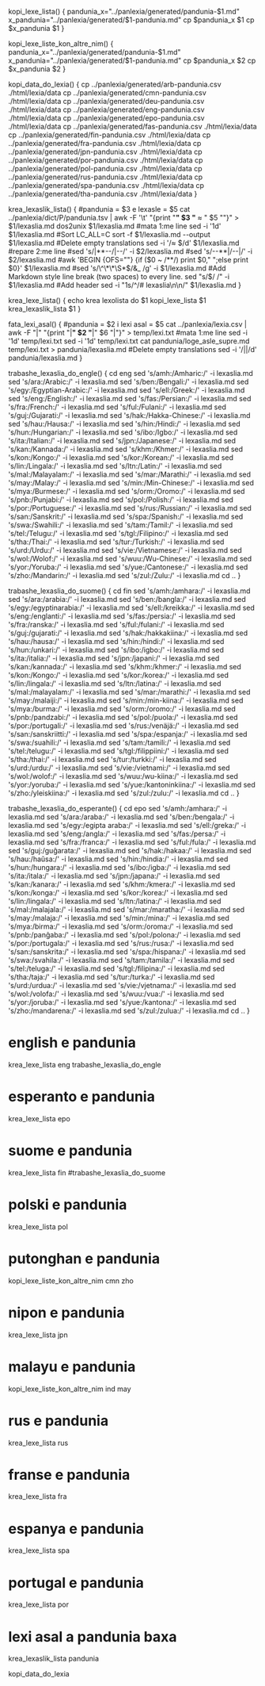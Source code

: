 kopi_lexe_lista() {
    pandunia_x="../panlexia/generated/pandunia-$1.md"
    x_pandunia="../panlexia/generated/$1-pandunia.md"
    cp $pandunia_x $1
    cp $x_pandunia $1
}

kopi_lexe_liste_kon_altre_nim() {
    pandunia_x="../panlexia/generated/pandunia-$1.md"
    x_pandunia="../panlexia/generated/$1-pandunia.md"
    cp $pandunia_x $2
    cp $x_pandunia $2
}

kopi_data_do_lexia() {
    cp ../panlexia/generated/arb-pandunia.csv ./html/lexia/data
    cp ../panlexia/generated/cmn-pandunia.csv ./html/lexia/data
    cp ../panlexia/generated/deu-pandunia.csv ./html/lexia/data
    cp ../panlexia/generated/eng-pandunia.csv ./html/lexia/data
    cp ../panlexia/generated/epo-pandunia.csv ./html/lexia/data
    cp ../panlexia/generated/fas-pandunia.csv ./html/lexia/data
    cp ../panlexia/generated/fin-pandunia.csv ./html/lexia/data
    cp ../panlexia/generated/fra-pandunia.csv ./html/lexia/data
    cp ../panlexia/generated/jpn-pandunia.csv ./html/lexia/data
    cp ../panlexia/generated/por-pandunia.csv ./html/lexia/data
    cp ../panlexia/generated/pol-pandunia.csv ./html/lexia/data
    cp ../panlexia/generated/rus-pandunia.csv ./html/lexia/data
    cp ../panlexia/generated/spa-pandunia.csv ./html/lexia/data
    cp ../panlexia/generated/tha-pandunia.csv ./html/lexia/data
}

krea_lexaslik_lista() {
    #pandunia = $3 e lexasle = $5
    cat ../panlexia/dict/P/pandunia.tsv | awk -F '\t' "{print \"**\" \$3 \"** ≈ \" \$5  \"\"}" > $1/lexaslia.md
    dos2unix $1/lexaslia.md
    #mata 1:me line
    sed -i '1d' $1/lexaslia.md
    #Sort
    LC_ALL=C sort -f $1/lexaslia.md --output $1/lexaslia.md
    #Delete empty translations
    sed -i '/≈ $/d' $1/lexaslia.md
    #repare 2:me line
    #sed 's/|\*\*--/|--/' -i $2/lexaslia.md
    #sed 's/--\*\*|/--|/' -i $2/lexaslia.md
    #awk 'BEGIN {OFS=""} {if ($0 ~ /\*\*/) print $0,"  ";else print $0}' $1/lexaslia.md
    #sed 's/\^\*\*\S*$/&_  /g' -i $1/lexaslia.md
    #Add Markdown style line break (two spaces) to every line.
    sed "s/$/  /" -i $1/lexaslia.md
    #Add header
    sed -i "1s/^/# lexaslia\n\n/" $1/lexaslia.md
}

krea_lexe_lista() {
    echo krea lexolista do $1
    kopi_lexe_lista $1
    krea_lexaslik_lista $1
}

fata_lexi_asal() {
    #pandunia = $2 i lexi asal = $5
    cat ../panlexia/lexia.csv | awk -F "|" "{print \"|**\" \$2 \"**|\" \$6 \"|\"}" > temp/lexi.txt
    #mata 1:me line
    sed -i '1d' temp/lexi.txt
    sed -i '1d' temp/lexi.txt
    cat pandunia/loge_asle_supre.md temp/lexi.txt > pandunia/lexaslia.md
    #Delete empty translations
    sed -i '/||/d' pandunia/lexaslia.md
}

trabashe_lexaslia_do_engle() {
    cd eng
    sed 's/amh:/Amharic:/' -i lexaslia.md
    sed 's/ara:/Arabic:/' -i lexaslia.md
    sed 's/ben:/Bengali:/' -i lexaslia.md
    sed 's/egy:/Egyptian-Arabic:/' -i lexaslia.md
    sed 's/ell:/Greek:/' -i lexaslia.md
    sed 's/eng:/English:/' -i lexaslia.md
    sed 's/fas:/Persian:/' -i lexaslia.md
    sed 's/fra:/French:/' -i lexaslia.md
    sed 's/ful:/Fulani:/' -i lexaslia.md
    sed 's/guj:/Gujarati:/' -i lexaslia.md
    sed 's/hak:/Hakka-Chinese:/' -i lexaslia.md
    sed 's/hau:/Hausa:/' -i lexaslia.md
    sed 's/hin:/Hindi:/' -i lexaslia.md
    sed 's/hun:/Hungarian:/' -i lexaslia.md
    sed 's/ibo:/Igbo:/' -i lexaslia.md
    sed 's/ita:/Italian:/' -i lexaslia.md
    sed 's/jpn:/Japanese:/' -i lexaslia.md
    sed 's/kan:/Kannada:/' -i lexaslia.md
    sed 's/khm:/Khmer:/' -i lexaslia.md
    sed 's/kon:/Kongo:/' -i lexaslia.md
    sed 's/kor:/Korean:/' -i lexaslia.md
    sed 's/lin:/Lingala:/' -i lexaslia.md
    sed 's/ltn:/Latin:/' -i lexaslia.md
    sed 's/mal:/Malayalam:/' -i lexaslia.md
    sed 's/mar:/Marathi:/' -i lexaslia.md
    sed 's/may:/Malay:/' -i lexaslia.md
    sed 's/min:/Min-Chinese:/' -i lexaslia.md
    sed 's/mya:/Burmese:/' -i lexaslia.md
    sed 's/orm:/Oromo:/' -i lexaslia.md
    sed 's/pnb:/Punjabi:/' -i lexaslia.md
    sed 's/pol:/Polish:/' -i lexaslia.md
    sed 's/por:/Portuguese:/' -i lexaslia.md
    sed 's/rus:/Russian:/' -i lexaslia.md
    sed 's/san:/Sanskrit:/' -i lexaslia.md
    sed 's/spa:/Spanish:/' -i lexaslia.md
    sed 's/swa:/Swahili:/' -i lexaslia.md
    sed 's/tam:/Tamil:/' -i lexaslia.md
    sed 's/tel:/Telugu:/' -i lexaslia.md
    sed 's/tgl:/Filipino:/' -i lexaslia.md
    sed 's/tha:/Thai:/' -i lexaslia.md
    sed 's/tur:/Turkish:/' -i lexaslia.md
    sed 's/urd:/Urdu:/' -i lexaslia.md
    sed 's/vie:/Vietnamese:/' -i lexaslia.md
    sed 's/wol:/Wolof:/' -i lexaslia.md
    sed 's/wuu:/Wu-Chinese:/' -i lexaslia.md
    sed 's/yor:/Yoruba:/' -i lexaslia.md
    sed 's/yue:/Cantonese:/' -i lexaslia.md
    sed 's/zho:/Mandarin:/' -i lexaslia.md
    sed 's/zul:/Zulu:/' -i lexaslia.md
    cd ..
}

trabashe_lexaslia_do_suome() {
    cd fin
    sed 's/amh:/amhara:/' -i lexaslia.md
    sed 's/ara:/arabia:/' -i lexaslia.md
    sed 's/ben:/bangla:/' -i lexaslia.md
    sed 's/egy:/egyptinarabia:/' -i lexaslia.md
    sed 's/ell:/kreikka:/' -i lexaslia.md
    sed 's/eng:/englanti:/' -i lexaslia.md
    sed 's/fas:/persia:/' -i lexaslia.md
    sed 's/fra:/ranska:/' -i lexaslia.md
    sed 's/ful:/fulani:/' -i lexaslia.md
    sed 's/guj:/gujarati:/' -i lexaslia.md
    sed 's/hak:/hakkakiina:/' -i lexaslia.md
    sed 's/hau:/hausa:/' -i lexaslia.md
    sed 's/hin:/hindi:/' -i lexaslia.md
    sed 's/hun:/unkari:/' -i lexaslia.md
    sed 's/ibo:/igbo:/' -i lexaslia.md
    sed 's/ita:/italia:/' -i lexaslia.md
    sed 's/jpn:/japani:/' -i lexaslia.md
    sed 's/kan:/kannada:/' -i lexaslia.md
    sed 's/khm:/khmer:/' -i lexaslia.md
    sed 's/kon:/Kongo:/' -i lexaslia.md
    sed 's/kor:/korea:/' -i lexaslia.md
    sed 's/lin:/lingala:/' -i lexaslia.md
    sed 's/ltn:/latina:/' -i lexaslia.md
    sed 's/mal:/malayalam:/' -i lexaslia.md
    sed 's/mar:/marathi:/' -i lexaslia.md
    sed 's/may:/malaiji:/' -i lexaslia.md
    sed 's/min:/min-kiina:/' -i lexaslia.md
    sed 's/mya:/burma:/' -i lexaslia.md
    sed 's/orm:/oromo:/' -i lexaslia.md
    sed 's/pnb:/pandzabi:/' -i lexaslia.md
    sed 's/pol:/puola:/' -i lexaslia.md
    sed 's/por:/portugali:/' -i lexaslia.md
    sed 's/rus:/venäjä:/' -i lexaslia.md
    sed 's/san:/sanskriitti:/' -i lexaslia.md
    sed 's/spa:/espanja:/' -i lexaslia.md
    sed 's/swa:/suahili:/' -i lexaslia.md
    sed 's/tam:/tamili:/' -i lexaslia.md
    sed 's/tel:/telugu:/' -i lexaslia.md
    sed 's/tgl:/filippiini:/' -i lexaslia.md
    sed 's/tha:/thai:/' -i lexaslia.md
    sed 's/tur:/turkki:/' -i lexaslia.md
    sed 's/urd:/urdu:/' -i lexaslia.md
    sed 's/vie:/vietnami:/' -i lexaslia.md
    sed 's/wol:/wolof:/' -i lexaslia.md
    sed 's/wuu:/wu-kiina:/' -i lexaslia.md
    sed 's/yor:/yoruba:/' -i lexaslia.md
    sed 's/yue:/kantoninkiina:/' -i lexaslia.md
    sed 's/zho:/yleiskiina:/' -i lexaslia.md
    sed 's/zul:/zulu:/' -i lexaslia.md
    cd ..
}

trabashe_lexaslia_do_esperante() {
    cd epo
    sed 's/amh:/amhara:/' -i lexaslia.md
    sed 's/ara:/araba:/' -i lexaslia.md
    sed 's/ben:/bengala:/' -i lexaslia.md
    sed 's/egy:/egipta araba:/' -i lexaslia.md
    sed 's/ell:/greka:/' -i lexaslia.md
    sed 's/eng:/angla:/' -i lexaslia.md
    sed 's/fas:/persa:/' -i lexaslia.md
    sed 's/fra:/franca:/' -i lexaslia.md
    sed 's/ful:/fula:/' -i lexaslia.md
    sed 's/guj:/guĝarata:/' -i lexaslia.md
    sed 's/hak:/hakaa:/' -i lexaslia.md
    sed 's/hau:/haŭsa:/' -i lexaslia.md
    sed 's/hin:/hindia:/' -i lexaslia.md
    sed 's/hun:/hungara:/' -i lexaslia.md
    sed 's/ibo:/igba:/' -i lexaslia.md
    sed 's/ita:/itala:/' -i lexaslia.md
    sed 's/jpn:/japana:/' -i lexaslia.md
    sed 's/kan:/kanara:/' -i lexaslia.md
    sed 's/khm:/kmera:/' -i lexaslia.md
    sed 's/kon:/konga:/' -i lexaslia.md
    sed 's/kor:/korea:/' -i lexaslia.md
    sed 's/lin:/lingala:/' -i lexaslia.md
    sed 's/ltn:/latina:/' -i lexaslia.md
    sed 's/mal:/malajala:/' -i lexaslia.md
    sed 's/mar:/maratha:/' -i lexaslia.md
    sed 's/may:/malaja:/' -i lexaslia.md
    sed 's/min:/mina:/' -i lexaslia.md
    sed 's/mya:/birma:/' -i lexaslia.md
    sed 's/orm:/oroma:/' -i lexaslia.md
    sed 's/pnb:/panĝaba:/' -i lexaslia.md
    sed 's/pol:/polona:/' -i lexaslia.md
    sed 's/por:/portugala:/' -i lexaslia.md
    sed 's/rus:/rusa:/' -i lexaslia.md
    sed 's/san:/sanskrita:/' -i lexaslia.md
    sed 's/spa:/hispana:/' -i lexaslia.md
    sed 's/swa:/svahila:/' -i lexaslia.md
    sed 's/tam:/tamila:/' -i lexaslia.md
    sed 's/tel:/teluga:/' -i lexaslia.md
    sed 's/tgl:/filipina:/' -i lexaslia.md
    sed 's/tha:/taja:/' -i lexaslia.md
    sed 's/tur:/turka:/' -i lexaslia.md
    sed 's/urd:/urdua:/' -i lexaslia.md
    sed 's/vie:/vjetnama:/' -i lexaslia.md
    sed 's/wol:/volofa:/' -i lexaslia.md
    sed 's/wuu:/vua:/' -i lexaslia.md
    sed 's/yor:/joruba:/' -i lexaslia.md
    sed 's/yue:/kantona:/' -i lexaslia.md
    sed 's/zho:/mandarena:/' -i lexaslia.md
    sed 's/zul:/zulua:/' -i lexaslia.md
    cd ..
}



# english e pandunia
krea_lexe_lista eng
trabashe_lexaslia_do_engle

# esperanto e pandunia
krea_lexe_lista epo

# suome e pandunia
krea_lexe_lista fin
#trabashe_lexaslia_do_suome

# polski e pandunia
krea_lexe_lista pol

# putonghan e pandunia
kopi_lexe_liste_kon_altre_nim cmn zho

# nipon e pandunia
krea_lexe_lista jpn

# malayu e pandunia
kopi_lexe_liste_kon_altre_nim ind may

# rus e pandunia
krea_lexe_lista rus

# franse e pandunia
krea_lexe_lista fra

# espanya e pandunia
krea_lexe_lista spa

# portugal e pandunia
krea_lexe_lista por

# lexi asal a pandunia baxa
krea_lexaslik_lista pandunia

kopi_data_do_lexia
